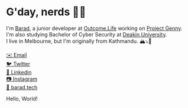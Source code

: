 # G'day, nerds 👋🏽

I'm [Barad](https://www.twitter.com/barad/), a junior developer at [Outcome.Life](https://github.com/OutcomeLife) working on [Project Genny](https://github.com/genny-project).<br>
I'm also studying Bachelor of Cyber Security at [Deakin University](https://github.com/Deakin).<br>
I live in Melbourne, but I'm originally from Kathmandu. 🏔⤵️🦘<br>

[✉️ Email](mailto:baradghimire@gmail.com)<br>
[🐦 Twitter](https://www.twitter.com/barad/)<br>
[👔 Linkedin](https://www.linkedin.com/in/baradghimire/)<br>
[📷 Instagram](https://www.instagram.com/baradghimire/)<br>
[🔗 barad.tech](https://barad.tech/)

 Hello, World!